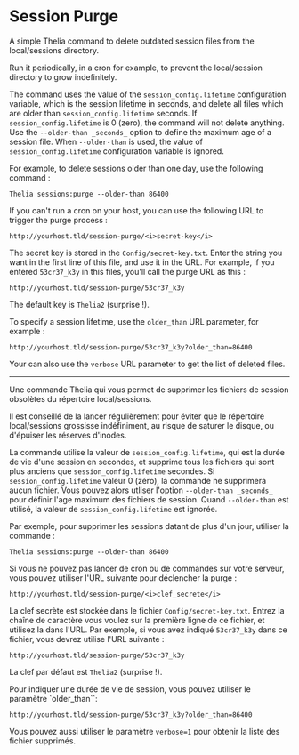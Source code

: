 # Session Purge

A simple Thelia command to delete outdated session files from the local/sessions directory.

Run it periodically, in a cron for example, to prevent the local/session directory to grow indefinitely.

The command uses the value of the `session_config.lifetime` configuration variable, which is the session lifetime 
in seconds, and delete all files which are older than `session_config.lifetime` seconds.
If `session_config.lifetime` is 0 (zero), the command will not delete anything. Use the `--older-than _seconds_` option 
to define the maximum age of a session file. When `--older-than` is used, the value of `session_config.lifetime` configuration variable is ignored.

For example, to delete sessions older than one day, use the following command :

`Thelia sessions:purge --older-than 86400`

If you can't run a cron on your host, you can use the following URL to trigger the purge process :

`http://yourhost.tld/session-purge/<i>secret-key</i>`

The secret key is stored in the `Config/secret-key.txt`. Enter the string you want in the first line of this file, and use 
it in the URL. For example, if you entered `53cr37_k3y` in this files, you'll call the purge URL as this :

`http://yourhost.tld/session-purge/53cr37_k3y`

The default key is `Thelia2` (surprise !).

To specify a  session lifetime, use the `older_than` URL parameter, for example :

`http://yourhost.tld/session-purge/53cr37_k3y?older_than=86400`

Your can also use the `verbose` URL parameter to get the list of deleted files.

----

Une commande Thelia qui vous permet de supprimer les fichiers de session obsolètes du répertoire local/sessions.

Il est conseillé de la lancer régulièrement pour éviter que le répertoire local/sessions grossisse indéfiniment, au 
risque de saturer le disque, ou d'épuiser les réserves d'inodes.

La commande utilise la valeur de `session_config.lifetime`, qui est la durée de vie d'une session en secondes, et supprime
tous les fichiers qui sont plus anciens que `session_config.lifetime` secondes.
Si `session_config.lifetime` valeur 0 (zéro), la commande ne supprimera aucun fichier. Vous pouvez alors utliser l'option
`--older-than _seconds_` pour définir l'age maximum des fichiers de session. Quand `--older-than` est utilisé, la valeur
de `session_config.lifetime` est ignorée.

Par exemple, pour supprimer les sessions datant de plus d'un jour, utiliser la commande :

`Thelia sessions:purge --older-than 86400`

Si vous ne pouvez pas lancer de cron ou de commandes sur votre serveur, vous pouvez utiliser l'URL suivante pour déclencher
 la purge :
 
`http://yourhost.tld/session-purge/<i>clef_secrete</i>`

La clef secrète est stockée dans le fichier `Config/secret-key.txt`. Entrez la chaîne de caractère vous voulez sur la 
première ligne de ce fichier, et utilisez la dans l'URL. Par exemple, si vous avez indiqué `53cr37_k3y` dans ce fichier,
vous devrez utilise l'URL suivante :

`http://yourhost.tld/session-purge/53cr37_k3y`

La clef par défaut est `Thelia2` (surprise !).

Pour indiquer une durée de vie de session, vous pouvez utiliser le paramètre `older_than``:

`http://yourhost.tld/session-purge/53cr37_k3y?older_than=86400`

Vous pouvez aussi utiliser le paramètre `verbose=1` pour obtenir la liste des fichier supprimés.
